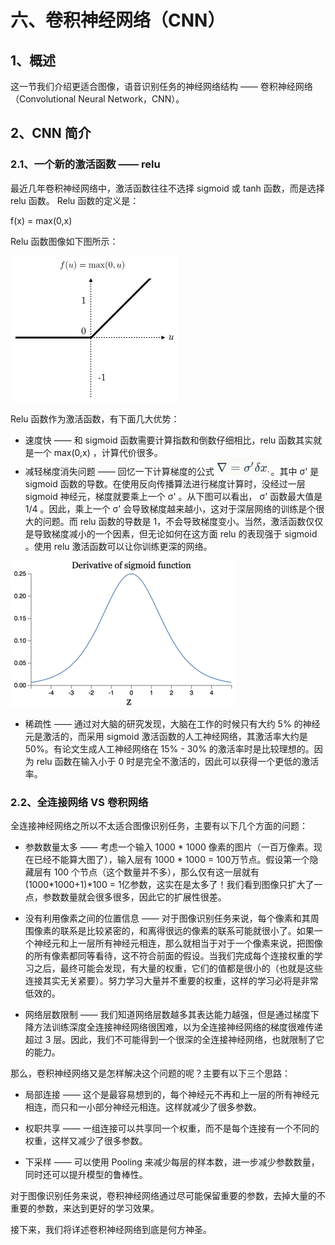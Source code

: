 # 六、卷积神经网络（CNN）

## 1、概述

这一节我们介绍更适合图像，语音识别任务的神经网络结构 —— 卷积神经网络（Convolutional Neural Network，CNN）。

## 2、CNN 简介

### 2.1、一个新的激活函数 —— relu

最近几年卷积神经网络中，激活函数往往不选择 sigmoid 或 tanh 函数，而是选择 relu 函数。 Relu 函数的定义是：

f(x) = max(0,x)

Relu 函数图像如下图所示：

![图1](../images/xy/xy_6_1.png)

Relu 函数作为激活函数，有下面几大优势：

 - 速度快 —— 和 sigmoid 函数需要计算指数和倒数仔细相比，relu 函数其实就是一个 max(0,x) ，计算代价很多。
 - 减轻梯度消失问题 —— 回忆一下计算梯度的公式 ![图2](../images/xy/xy_6_2.png) 。其中 σ' 是 sigmoid 函数的导数。在使用反向传播算法进行梯度计算时，没经过一层 sigmoid 神经元，梯度就要乘上一个 σ' 。从下图可以看出， σ' 函数最大值是 1/4 。因此，乘上一个 σ' 会导致梯度越来越小，这对于深层网络的训练是个很大的问题。而 relu 函数的导数是 1，不会导致梯度变小。当然，激活函数仅仅是导致梯度减小的一个因素，但无论如何在这方面 relu 的表现强于 sigmoid 。使用 relu 激活函数可以让你训练更深的网络。

![图3](../images/xy/xy_6_3.png)

 - 稀疏性 —— 通过对大脑的研究发现，大脑在工作的时候只有大约 5% 的神经元是激活的，而采用 sigmoid 激活函数的人工神经网络，其激活率大约是 50%。有论文生成人工神经网络在 15% - 30% 的激活率时是比较理想的。因为 relu 函数在输入小于 0 时是完全不激活的，因此可以获得一个更低的激活率。

### 2.2、全连接网络 VS 卷积网络

全连接神经网络之所以不太适合图像识别任务，主要有以下几个方面的问题：

 - 参数数量太多 —— 考虑一个输入 1000 * 1000  像素的图片（一百万像素。现在已经不能算大图了），输入层有 1000 * 1000 = 100万节点。假设第一个隐藏层有 100 个节点（这个数量并不多），那么仅有这一层就有 (1000*1000+1)*100 = 1亿参数，这实在是太多了！我们看到图像只扩大了一点，参数数量就会很多很多，因此它的扩展性很差。

 - 没有利用像素之间的位置信息 —— 对于图像识别任务来说，每个像素和其周围像素的联系是比较紧密的，和离得很远的像素的联系可能就很小了。如果一个神经元和上一层所有神经元相连，那么就相当于对于一个像素来说，把图像的所有像素都同等看待，这不符合前面的假设。当我们完成每个连接权重的学习之后，最终可能会发现，有大量的权重，它们的值都是很小的（也就是这些连接其实无关紧要）。努力学习大量并不重要的权重，这样的学习必将是非常低效的。

 - 网络层数限制 —— 我们知道网络层数越多其表达能力越强，但是通过梯度下降方法训练深度全连接神经网络很困难，以为全连接神经网络的梯度很难传递超过 3 层。因此，我们不可能得到一个很深的全连接神经网络，也就限制了它的能力。

那么，卷积神经网络又是怎样解决这个问题的呢？主要有以下三个思路：

 - 局部连接 —— 这个是最容易想到的，每个神经元不再和上一层的所有神经元相连，而只和一小部分神经元相连。这样就减少了很多参数。

 - 权职共享 —— 一组连接可以共享同一个权重，而不是每个连接有一个不同的权重，这样又减少了很多参数。

 - 下采样 —— 可以使用 Pooling 来减少每层的样本数，进一步减少参数数量，同时还可以提升模型的鲁棒性。

对于图像识别任务来说，卷积神经网络通过尽可能保留重要的参数，去掉大量的不重要的参数，来达到更好的学习效果。

接下来，我们将详述卷积神经网络到底是何方神圣。